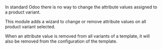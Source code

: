 In standard Odoo there is no way to change the attribute values assigned
to a product variant.

This module adds a wizard to change or remove attribute values on all
product variant selected.

When an attribute value is removed from all variants of a template, it
will also be removed from the configuration of the template.
